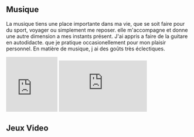 <h2> Musique </h2>
  <p>
    La musique tiens une place importante dans ma vie, que se soit faire pour du sport, voyager ou simplement me reposer. elle m'accompagne et donne une autre dimension a mes instants présent.
    J'ai appris a faire de la guitare en autodidacte. que je pratique occasionellement pour mon plaisir personnel.
    En matière de musique, j ai des goûts très éclectiques. 

  
  
  </p>
  
<p>
  <iframe src="https://giphy.com/embed/10gQab9NiLCnqo" width="140" height="150" frameBorder="0" class="giphy-embed" allowFullScreen>    </iframe>
  <iframe src="https://giphy.com/embed/5uwJgbiK6GxOg" width="240" height="140" frameBorder="0" class="giphy-embed" allowFullScreen></iframe></p>

<h2> Jeux Video </h2>






